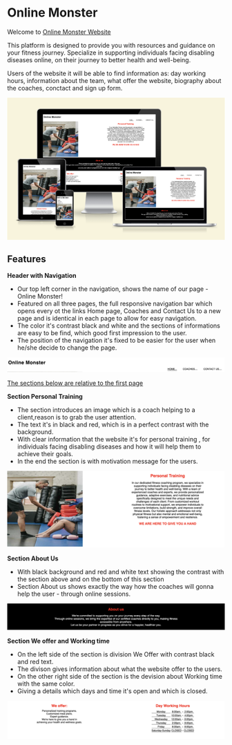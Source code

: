 # Online Monster
Welcome to [Online Monster Website](https://ivost98.github.io/fitness1/)

 This platform is designed to provide you with resources and guidance on your fitness journey. Specialize in supporting individuals facing disabling diseases online, on their journey to better health and well-being.
 
  Users of the website it will be able to find information as: day working hours, information about the team, what offer the website, biography about the coaches, conctact and sign up form.
  
  ![Responsive Screenshot](assets/images/screenshot.png)

  ## Features
**Header with Navigation**

* Our top left corner in the navigation, shows the name of our page - Online Monster!
* Featured on all three pages, the full responsive navigation bar which opens every ot the links Home page, Coaches and Contact Us to a new page and is identical in each page to allow for easy navigation.
* The color it's contrast black and white and the sections of informations are easy to be find, which good first impression
to the user.
* Тhe position of the navigation it's fixed to be easier for the user when he/she decide to change the page.

![Navigation Screenshot](assets/images/navigation.png)


[Тhe sections below are relative to the first page](https://ivost98.github.io/fitness1/)

**Section Personal Training**

* The section introduces an image which is a coach helping to a client,reason is to grab the user attention.
* The text it's in black and red, which is in a perfect contrast with the background.
* With clear information that the website it's for personal training , for individuals facing disabling diseases and how it will help them to achieve their goals.
* In the end the section is with motivation message for the users.

![First Section Screenshot](assets/images/first-section.png)

**Section About Us**

* With black background and red and white text showing the contrast with the section above and on the bottom of this section
* Section About us shows exactly the way how the coaches will gonna help the user - through online sessions.

![Second Section Screenshot](assets/images/second-section.png)

**Section We offer and Working time**

* On the left side of the section is division We Offer with contrast black and red text.
* The divison gives information about what the website offer to the users.
* On the other right side of the section is the devision about Working time with the same color.
* Giving a details which days and time it's open and which is closed.

![First Section Screenshot](assets/images/offer-and-hours.png)